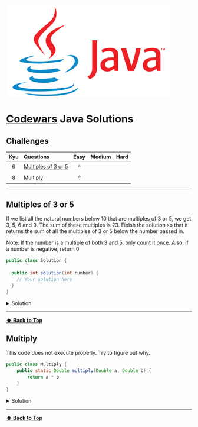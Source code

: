 ![java](images/java-logo.png)

# [Codewars](https://www.codewars.com/) Java Solutions

## Challenges

|  Kyu  | Questions                                   | Easy  | Medium | Hard  |
| :---: | :------------------------------------------ | :---: | :----: | :---: |
|   6   | [Multiples of 3 or 5](#multiples-of-3-or-5) |   ⭐   |        |       |
|   8   | [Multiply](#multiply)                       |   ⭐   |        |       |

---

## Multiples of 3 or 5

If we list all the natural numbers below 10 that are multiples of 3 or 5, we get 3, 5, 6 and 9. The sum of these multiples is 23. Finish the solution so that it returns the sum of all the multiples of 3 or 5 below the number passed in.

Note: If the number is a multiple of both 3 and 5, only count it once. Also, if a number is negative, return 0.

```java
public class Solution {

  public int solution(int number) {
    // Your solution here
  }
}
```

<details><summary>Solution</summary>

```java
public class Solution {
  public int solution(int number) {
    int sum = 0;
    for (int i = 3; i < number; i++) {
      if (i % 3 == 0 || i % 5 == 0) {
        sum += i;
      }
    }
    return sum;
  }
}
```

</details>

---

**[⬆ Back to Top](#challenges)**

## Multiply

This code does not execute properly. Try to figure out why.

```java
public class Multiply {
    public static Double multiply(Double a, Double b) {
        return a * b
    }
}
```

<details><summary>Solution</summary>

```java
public class Multiply {
    public static Double multiply(Double a, Double b) {
        return a * b;
    }
}
```

</details>

---

**[⬆ Back to Top](#challenges)**
